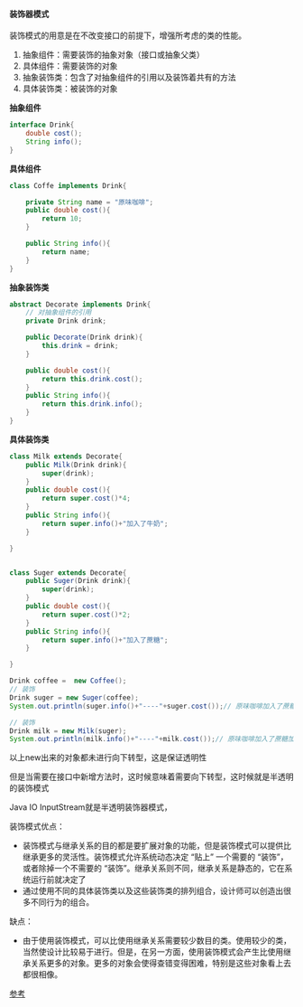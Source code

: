 #### 装饰器模式
装饰模式的用意是在不改变接口的前提下，增强所考虑的类的性能。

1. 抽象组件：需要装饰的抽象对象（接口或抽象父类）
2. 具体组件：需要装饰的对象
3. 抽象装饰类：包含了对抽象组件的引用以及装饰着共有的方法
4. 具体装饰类：被装饰的对象

**抽象组件**
```java
interface Drink{
	double cost();
	String info();
}
```

**具体组件**
```java
class Coffe implements Drink{

	private String name = "原味咖啡";
	public double cost(){
		return 10;
	}

	public String info(){
		return name;
	}
}
```
**抽象装饰类** 
```java
abstract Decorate implements Drink{
	// 对抽象组件的引用
	private Drink drink;

	public Decorate(Drink drink){
		this.drink = drink;
	}

	public double cost(){
		return this.drink.cost();
	}
	public String info(){
		return this.drink.info();
	}
}
```
**具体装饰类** 
```java
class Milk extends Decorate{
	public Milk(Drink drink){
		super(drink);
	}
	public double cost(){
		return super.cost()*4;
	}
	public String info(){
		return super.info()+"加入了牛奶";
	}

}


class Suger extends Decorate{
	public Suger(Drink drink){
		super(drink);
	}
	public double cost(){
		return super.cost()*2;
	}
	public String info(){
		return super.info()+"加入了蔗糖";
	}

}
```

```java
Drink coffee =  new Coffee();
// 装饰
Drink suger = new Suger(coffee);
System.out.println(suger.info()+"----"+suger.cost());// 原味咖啡加入了蔗糖----20.0

// 装饰
Drink milk = new Milk(suger);
System.out.println(milk.info()+"----"+milk.cost());// 原味咖啡加入了蔗糖加入了牛奶----80.0
```

以上new出来的对象都未进行向下转型，这是保证透明性

但是当需要在接口中新增方法时，这时候意味着需要向下转型，这时候就是半透明的装饰模式


Java IO InputStream就是半透明装饰器模式，

装饰模式优点：
- 装饰模式与继承关系的目的都是要扩展对象的功能，但是装饰模式可以提供比继承更多的灵活性。装饰模式允许系统动态决定 “贴上” 一个需要的 “装饰”，或者除掉一个不需要的 “装饰”。继承关系则不同，继承关系是静态的，它在系统运行前就决定了
- 通过使用不同的具体装饰类以及这些装饰类的排列组合，设计师可以创造出很多不同行为的组合。

缺点：
- 由于使用装饰模式，可以比使用继承关系需要较少数目的类。使用较少的类，当然使设计比较易于进行。但是，在另一方面，使用装饰模式会产生比使用继承关系更多的对象。更多的对象会使得查错变得困难，特别是这些对象看上去都很相像。


[参考](https://www.cnblogs.com/java-my-life/archive/2012/04/20/2455726.html)
